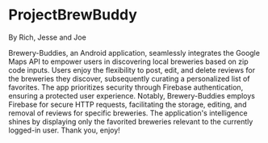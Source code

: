 # ProjectBrewBuddy
By Rich, Jesse and Joe

Brewery-Buddies, an Android application, seamlessly integrates the Google Maps API to empower users in discovering local breweries based on zip code inputs. Users enjoy the flexibility to post, edit, and delete reviews for the breweries they discover, subsequently curating a personalized list of favorites. The app prioritizes security through Firebase authentication, ensuring a protected user experience. Notably, Brewery-Buddies employs Firebase for secure HTTP requests, facilitating the storage, editing, and removal of reviews for specific breweries. The application's intelligence shines by displaying only the favorited breweries relevant to the currently logged-in user. Thank you, enjoy! 
